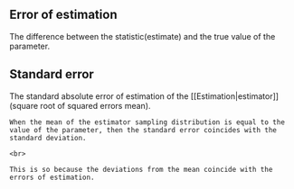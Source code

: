 ## Error of estimation

The difference between the statistic(estimate) and the true value of the parameter.

## Standard error

The standard absolute error of estimation of the [[Estimation|estimator]](square root of squared errors mean). 


```ad-note
When the mean of the estimator sampling distribution is equal to the value of the parameter, then the standard error coincides with the standard deviation.

<br>

This is so because the deviations from the mean coincide with the errors of estimation.
```

